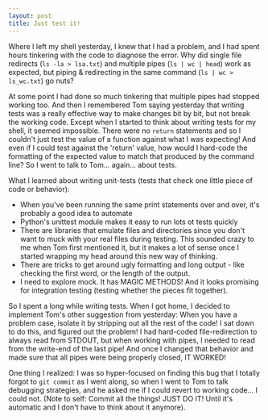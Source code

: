 ```yaml
---
layout: post
title: Just test it!
---
```


Where I left my shell yesterday, I knew that I had a problem, and I had spent hours tinkering with the code to diagnose the error. Why did single file redirects (`ls -la > lsa.txt`) and multiple pipes (`ls | wc | head`) work as expected, but piping & redirecting in the same command (`ls | wc > ls_wc.txt`) go nuts? 

At some point I had done so much tinkering that multiple pipes had stopped working too. And then I remembered Tom saying yesterday that writing tests was a really effective way to make changes bit by bit, but not break the working code. Except when I started to think about writing tests for my shell, it seemed impossible. There were no `return` statements and so I couldn't just test the value of a function against what I was expecting! And even if I could test against the 'return' value, how would I hard-code the formatting of the expected value to match that produced by the command line? So I went to talk to Tom... again... about tests. 

What I learned about writing unit-tests (tests that check one little piece of code or behavior):

+ When you've been running the same print statements over and over, it's probably a good idea to automate
+ Python's unittest module makes it easy to run lots ot tests quickly
+ There are libraries that emulate files and directories since you don't want to muck with your real files during testing. This sounded crazy to me when Tom first mentioned it, but it makes a lot of sense once I started wrapping my head around this new way of thinking.
+ There are tricks to get around ugly formatting and long output - like checking the first word, or the length of the output.
+ I need to explore mock. It has MAGIC METHODS! And it looks promising for integration testing (testing whether the pieces fit together).

So I spent a long while writing tests. When I got home, I decided to implement Tom's other suggestion from yesterday: When you have a problem case, isolate it by stripping out all the rest of the code! I sat down to do this, and figured out the problem! I had hard-coded file-redirection to always read from STDOUT, but when working with pipes, I needed to read from the write-end of the last pipe! And once I changed that behavior and made sure that all pipes were being properly closed, IT WORKED!  

One thing I realized: I was so hyper-focused on finding this bug that I totally forgot to `git commit` as I went along, so when I went to Tom to talk debugging strategies, and he asked me if I could revert to working code... I could not. (Note to self: Commit all the things! JUST DO IT! Until it's automatic and I don't have to think about it anymore). 



